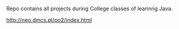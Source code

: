 Repo contains all projects during College classes of learinng Java.

http://neo.dmcs.pl/po2/index.html